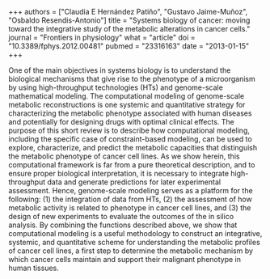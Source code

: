 +++
authors = ["Claudia E Hernández Patiño", "Gustavo Jaime-Muñoz", "Osbaldo Resendis-Antonio"]
title = "Systems biology of cancer: moving toward the integrative study of the metabolic alterations in cancer cells."
journal = "Frontiers in physiology"
what = "article"
doi = "10.3389/fphys.2012.00481"
pubmed = "23316163"
date = "2013-01-15"
+++

One of the main objectives in systems biology is to understand the biological mechanisms that give rise to the phenotype of a microorganism by using high-throughput technologies (HTs) and genome-scale mathematical modeling. The computational modeling of genome-scale metabolic reconstructions is one systemic and quantitative strategy for characterizing the metabolic phenotype associated with human diseases and potentially for designing drugs with optimal clinical effects. The purpose of this short review is to describe how computational modeling, including the specific case of constraint-based modeling, can be used to explore, characterize, and predict the metabolic capacities that distinguish the metabolic phenotype of cancer cell lines. As we show herein, this computational framework is far from a pure theoretical description, and to ensure proper biological interpretation, it is necessary to integrate high-throughput data and generate predictions for later experimental assessment. Hence, genome-scale modeling serves as a platform for the following: (1) the integration of data from HTs, (2) the assessment of how metabolic activity is related to phenotype in cancer cell lines, and (3) the design of new experiments to evaluate the outcomes of the in silico analysis. By combining the functions described above, we show that computational modeling is a useful methodology to construct an integrative, systemic, and quantitative scheme for understanding the metabolic profiles of cancer cell lines, a first step to determine the metabolic mechanism by which cancer cells maintain and support their malignant phenotype in human tissues.